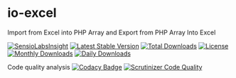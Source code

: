 # io-excel
Import from Excel into PHP Array and Export from PHP Array Into Excel

[![SensioLabsInsight](https://insight.sensiolabs.com/projects/b70388ef-4f68-40fc-bf44-a6e0258d4274/big.png)](https://insight.sensiolabs.com/projects/b70388ef-4f68-40fc-bf44-a6e0258d4274)
[![Latest Stable Version](https://poser.pugx.org/danielgp/io-excel/v/stable)](https://packagist.org/packages/danielgp/io-excel)
[![Total Downloads](https://poser.pugx.org/danielgp/io-excel/downloads)](https://packagist.org/packages/danielgp/io-excel)
[![License](https://poser.pugx.org/danielgp/io-excel/license)](https://packagist.org/packages/danielgp/io-excel)
[![Monthly Downloads](https://poser.pugx.org/danielgp/io-excel/d/monthly)](https://packagist.org/packages/danielgp/io-excel)
[![Daily Downloads](https://poser.pugx.org/danielgp/io-excel/d/daily)](https://packagist.org/packages/danielgp/io-excel)

Code quality analysis
[![Codacy Badge](https://api.codacy.com/project/badge/grade/a41f042f1b2c47e1864aac4320e68a54)](https://www.codacy.com/app/danielpopiniuc/io-excel)
[![Scrutinizer Code Quality](https://scrutinizer-ci.com/g/danielgp/io-excel/badges/quality-score.png?b=master)](https://scrutinizer-ci.com/g/danielgp/io-excel/?branch=master)
